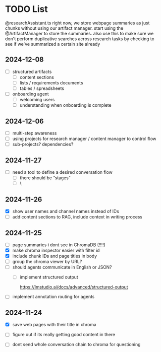# TODO List

@researchAssistant.ts right now, we store webpage summaries as just chunks without using our artifact manager. start using the @ArtifactManager to store the summaries. also use this to make sure we don't perform duplicative searches across research tasks by checking to see if we've summarized a certain site already


## 2024-12-08

- [ ] structured artifacts
  - [ ] content sections
  - [ ] lists / requirements documents
  - [ ] tables / spreadsheets
- [ ] onboarding agent
  - [ ] welcoming users
  - [ ] understanding when onboarding is complete

## 2024-12-06

- [ ] multi-step awareness
- [ ] using projects for research manager / content manager to control flow
- [ ] sub-projects? dependencies?

## 2024-11-27

- [ ] need a tool to define a desired conversation flow
  - [ ] there should be “stages”
  - [ ] \

## 2024-11-26

- [x] show user names and channel names instead of IDs
- [ ] add content sections to RAG, include context in writing process

## 2024-11-25

- [ ] page summaries i dont see in ChromaDB (!!!!)
- [x] make chroma inspector easier with filter id
- [x] include chunk IDs and page titles in body
- [ ] group the chroma viewer by URL?
- [ ] should agents communicate in English or JSON?
  - [ ] implement structured output

    <https://lmstudio.ai/docs/advanced/structured-output>
- [ ] implement annotation routing for agents

## 2024-11-24

- [x] save web pages with their title in chroma
- [ ] figure out if its really getting good content in there
- [ ] dont send whole conversation chain to chroma for questioning


